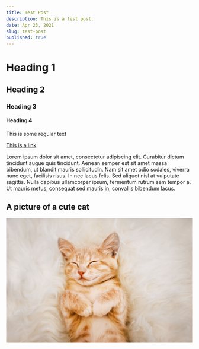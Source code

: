 ```yaml
---
title: Test Post
description: This is a test post.
date: Apr 23, 2021
slug: test-post
published: true
---
```


# Heading 1

## Heading 2

### Heading 3

#### Heading 4

This is some regular text

[This is a link](https://sunnygolovine.com)

Lorem ipsum dolor sit amet, consectetur adipiscing elit. Curabitur dictum tincidunt augue quis tincidunt. Aenean semper est sit amet massa bibendum, ut blandit mauris sollicitudin. Nam sit amet odio sodales, viverra nunc eget, facilisis risus. In nec lacus felis. Sed aliquet nisl at vulputate sagittis. Nulla dapibus ullamcorper ipsum, fermentum rutrum sem tempor a. Ut mauris metus, consequat sed mauris in, convallis bibendum lacus.

## A picture of a cute cat

![cat](./cat.jpg)
